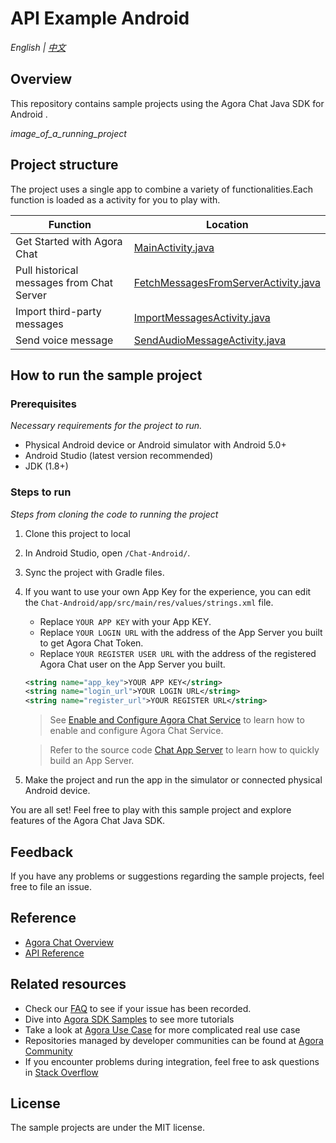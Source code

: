 # API Example Android

_English | [中文](README.zh.md)_

## Overview

This repository contains sample projects using the Agora Chat Java SDK for Android .

*image_of_a_running_project*

## Project structure

The project uses a single app to combine a variety of functionalities.Each function is loaded as a activity for you to play with.

| Function                                                                        | Location                                                                                                                                 |
| ------------------------------------------------------------------------------- | ---------------------------------------------------------------------------------------------------------------------------------------- |
| Get Started with Agora Chat                                    | [MainActivity.java](https://github.com/AgoraIO/Agora-Chat-API-Examples/blob/main/Chat-Android/app/src/main/java/io/agora/agorachatquickstart/MainActivity.java)                  |
| Pull historical messages from Chat Server                               | [FetchMessagesFromServerActivity.java](https://github.com/AgoraIO/Agora-Chat-API-Examples/blob/main/Chat-Android/app/src/main/java/io/agora/agorachatquickstart/FetchMessagesFromServerActivity.java)                  |
| Import third-party messages                                    | [ImportMessagesActivity.java](https://github.com/AgoraIO/Agora-Chat-API-Examples/blob/main/Chat-Android/app/src/main/java/io/agora/agorachatquickstart/ImportMessagesActivity.java)                  |
| Send voice message                                     | [SendAudioMessageActivity.java](https://github.com/AgoraIO/Agora-Chat-API-Examples/blob/main/Chat-Android/app/src/main/java/io/agora/agorachatquickstart/SendAudioMessageActivity.java)                  |

## How to run the sample project

### Prerequisites

*Necessary requirements for the project to run.*

- Physical Android device or Android simulator with Android 5.0+
- Android Studio (latest version recommended)
- JDK (1.8+)

### Steps to run

*Steps from cloning the code to running the project*

1. Clone this project to local
2. In Android Studio, open `/Chat-Android/`.
3. Sync the project with Gradle files.
4. If you want to use your own App Key for the experience, you can edit the `Chat-Android/app/src/main/res/values/strings.xml` file.
   - Replace `YOUR APP KEY` with your App KEY.
   - Replace `YOUR LOGIN URL` with the address of the App Server you built to get Agora Chat Token.
   - Replace `YOUR REGISTER USER URL` with the address of the registered Agora Chat user on the App Server you built.
   ```xml
   <string name="app_key">YOUR APP KEY</string>
   <string name="login_url">YOUR LOGIN URL</string>
   <string name="register_url">YOUR REGISTER URL</string>
   ```

   > See [Enable and Configure Agora Chat Service](https://docs.agora.io/en/agora-chat/enable_agora_chat?platform=Android) to learn how to enable and configure Agora Chat Service.
   
   > Refer to the source code [Chat App Server](https://github.com/AgoraIO/Agora-Chat-API-Examples/tree/main/chat-app-server) to learn how to quickly build an App Server.


4. Make the project and run the app in the simulator or connected physical Android device.

You are all set! Feel free to play with this sample project and explore features of the Agora Chat Java SDK.


## Feedback

If you have any problems or suggestions regarding the sample projects, feel free to file an issue.

## Reference

- [Agora Chat Overview](https://docs.agora.io/en/agora-chat/agora_chat_overview?platform=Android)
- [API Reference]()

## Related resources

- Check our [FAQ](https://docs.agora.io/en/faq) to see if your issue has been recorded.
- Dive into [Agora SDK Samples](https://github.com/AgoraIO) to see more tutorials
- Take a look at [Agora Use Case](https://github.com/AgoraIO-usecase) for more complicated real use case
- Repositories managed by developer communities can be found at [Agora Community](https://github.com/AgoraIO-Community)
- If you encounter problems during integration, feel free to ask questions in [Stack Overflow](https://stackoverflow.com/questions/tagged/agora.io)

## License

The sample projects are under the MIT license.
